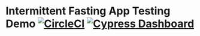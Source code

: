 # Intermittent Fasting App Testing Demo [![CircleCI](https://circleci.com/gh/cypress-io/cypress-documentation.svg?style=svg)](https://circleci.com/gh/cypress-io/cypress-documentation) [![Cypress Dashboard](https://img.shields.io/badge/cypress-dashboard-brightgreen.svg)](https://dashboard.cypress.io/#/projects/e4xdhk/runs)
